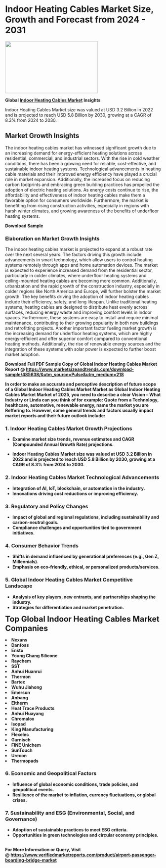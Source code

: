 <H1>Indoor Heating Cables Market Size, Growth and Forecast from 2024 - 2031</H1><img class="aligncenter size-medium wp-image-584254" src="https://thirdeyenews.in/wp-content/uploads/2024/09/Global-Market-Research-300x168.jpeg" alt="" width="300" height="168" /><p><strong>Global&nbsp;<a href="https://www.marketsizeandtrends.com/download-sample/485638/&amp;utm_source=Pulse&amp;utm_medium=218">Indoor Heating Cables Market</a> Insights</strong></p><p>Indoor Heating Cables Market size was valued at USD 3.2 Billion in 2022 and is projected to reach USD 5.8 Billion by 2030, growing at a CAGR of 8.3% from 2024 to 2030.</p><p><h2>Market Growth Insights</h2> The indoor heating cables market has witnessed significant growth due to an increasing demand for energy-efficient heating solutions across residential, commercial, and industrial sectors. With the rise in cold weather conditions, there has been a growing need for reliable, cost-effective, and sustainable indoor heating systems. Technological advancements in heating cable materials and their improved energy efficiency have played a crucial role in market expansion. Additionally, the increased focus on reducing carbon footprints and embracing green building practices has propelled the adoption of electric heating solutions. As energy costs continue to rise, the affordability and effectiveness of indoor heating cables make them a favorable option for consumers worldwide. Furthermore, the market is benefiting from rising construction activities, especially in regions with harsh winter climates, and growing awareness of the benefits of underfloor heating systems. <p><strong>Download Sample</strong></p> <h3>Elaboration on Market Growth Insights</h3> The indoor heating cables market is projected to expand at a robust rate over the next several years. The factors driving this growth include advancements in smart technology, which allow users to control heating systems remotely through apps and home automation devices. The market is expected to experience increased demand from the residential sector, particularly in colder climates, where underfloor heating systems and ceiling-mounted heating cables are becoming more common. Additionally, urbanization and the rapid growth of the construction industry, especially in colder regions like North America and Europe, will further bolster the market growth. The key benefits driving the adoption of indoor heating cables include their efficiency, safety, and long lifespan. Unlike traditional heating systems, heating cables are designed to distribute heat evenly across surfaces, reducing energy waste and improving comfort levels in indoor spaces. Furthermore, these systems are easy to install and require minimal maintenance, contributing to their growing popularity in both new buildings and retrofitting projects. Another important factor fueling market growth is the increasing demand for underfloor heating systems, which are highly energy-efficient and offer superior comfort compared to conventional heating methods. Additionally, the rise of renewable energy sources and the integration of these systems with solar power is expected to further boost market adoption. <p><strong></p><p><span class=""><strong>Download Full PDF Sample Copy of Global Indoor Heating Cables Market Report</strong> @ <a href="https://www.marketsizeandtrends.com/download-sample/485638/&amp;utm_source=Pulse&amp;utm_medium=218" target="_blank">https://www.marketsizeandtrends.com/download-sample/485638/&amp;utm_source=Pulse&amp;utm_medium=218</a></span></p><p>In order to make an accurate and perceptive description of future scope of a Global&nbsp;Indoor Heating Cables Market Market as Global&nbsp;Indoor Heating Cables Market Market of 2025, you need to describe a clear Vision &ndash; What Industry or Linda can you think of for example: Quote from a Technology, healthcare, automotive, renewable energy, name the market you are Reffering to. However, some general trends and factors usually impact market reports and their future outlook include:</p><h3>1.&nbsp;<strong>Indoor Heating Cables Market Growth Projections</strong></h3><ul><li>Examine market size trends, revenue estimates and CAGR (Compounded Annual Growth Rate) projections.</li><li><p>Indoor Heating Cables Market size was valued at USD 3.2 Billion in 2022 and is projected to reach USD 5.8 Billion by 2030, growing at a CAGR of 8.3% from 2024 to 2030.</p></li></ul><h3>2.&nbsp;<strong>Indoor Heating Cables Market Technological Advancements</strong></h3><ul><li>Integration of AI, IoT, blockchain, or automation in the industry.</li><li>Innovations driving cost reductions or improving efficiency.</li></ul><h3>3.&nbsp;<strong>Regulatory and Policy Changes</strong></h3><ul><li>Impact of global and regional regulations, including sustainability and carbon-neutral goals.</li><li>Compliance challenges and opportunities tied to government initiatives.</li></ul><h3>4.&nbsp;<strong>Consumer Behavior Trends</strong></h3><ul><li>Shifts in demand influenced by generational preferences (e.g., Gen Z, Millennials).</li><li>Emphasis on eco-friendly, ethical, or personalized products/services.</li></ul><h3>5.&nbsp;<strong>Global Indoor Heating Cables Market Competitive Landscape</strong></h3><ul><li>Analysis of key players, new entrants, and partnerships shaping the industry.</li><li>Strategies for differentiation and market penetration.</li></ul><p data-pm-slice="1 1 []"><span style="color: inherit; font-family: inherit; font-size: 25px;">Top Global Indoor Heating Cables Market Companies</span></p><div class="" data-test-id=""><p><li>Nexans</li><li> Danfoss</li><li> Ensto</li><li> Young Chang Silicone</li><li> Raychem</li><li> SST</li><li> Anhui Huanrui</li><li> Thermon</li><li> Bartec</li><li> Wuhu Jiahong</li><li> Emerson</li><li> Anbang</li><li> Eltherm</li><li> Heat Trace Products</li><li> Anhui Huayang</li><li> Chromalox</li><li> Isopad</li><li> King Manufacturing</li><li> Flexelec</li><li> Garnisch</li><li> FINE Unichem</li><li> SunTouch</li><li> Urecon</li><li> Thermopads</li></p></div><h3>6.&nbsp;<strong>Economic and Geopolitical Factors</strong></h3><ul><li>Influence of global economic conditions, trade policies, and geopolitical events.</li><li>Resilience of the market to inflation, currency fluctuations, or global crises.</li></ul><h3>7.&nbsp;<strong>Sustainability and ESG (Environmental, Social, and Governance)</strong></h3><ul><li>Adoption of sustainable practices to meet ESG criteria.</li><li>Opportunities in green technologies and circular economy principles.</li></ul><h2><strong style="font-size: 14px;">For More Information or Query, Visit @&nbsp;</strong><a style="background-color: #ffffff; font-size: 14px;" href="https://www.marketsizeandtrends.com/report/indoor-heating-cables-market/" target="_blank">https://www.verifiedmarketreports.com/product/airport-passenger-boarding-bridge-market</a></h2>
